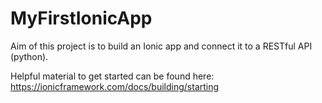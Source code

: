 # MyFirstIonicApp

Aim of this project is to build an Ionic app and connect it to a RESTful API (python).

Helpful material to get started can be found here:
https://ionicframework.com/docs/building/starting
